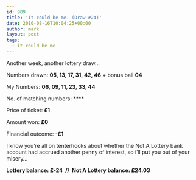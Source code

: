```yaml
---
id: 989
title: 'It could be me. (Draw #24)'
date: 2010-08-16T10:04:25+00:00
author: mark
layout: post
tags:
  - it could be me
---
```

Another week, another lottery draw…

Numbers drawn: **05, 13, 17, 31, 42, 46** + bonus ball **04**

My Numbers: **06, 09, 11, 23, 33, 44**

No. of matching numbers: ****

Price of ticket: **£1**

Amount won: **£0**

Financial outcome: **-£1**

I know you&#8217;re all on tenterhooks about whether the Not A Lottery bank account had accrued another penny of interest, so i&#8217;ll put you out of your misery&#8230;

**Lottery balance: £-24  //  Not A Lottery balance: £24.03**
